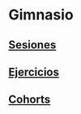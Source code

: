 # Gimnasio

## [Sesiones](./sessions)

## [Ejercicios](./exercises/README.md)

## [Cohorts](./cohorts/README.md)

